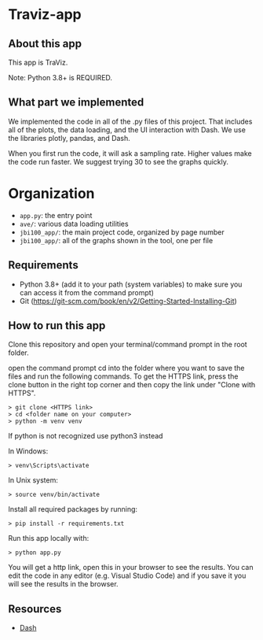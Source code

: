 # Traviz-app

## About this app

This app is TraViz.

Note: Python 3.8+ is REQUIRED.

## What part we implemented

We implemented the code in all of the .py files of this project.
That includes all of the plots, the data loading, and the UI interaction with Dash.
We use the libraries plotly, pandas, and Dash.

When you first run the code, it will ask a sampling rate.
Higher values make the code run faster.
We suggest trying 30 to see the graphs quickly.

# Organization

- `app.py`: the entry point
- `ave/`: various data loading utilities
- `jbi100_app/`: the main project code, organized by page number
- `jbi100_app/`: all of the graphs shown in the tool, one per file

## Requirements

* Python 3.8+ (add it to your path (system variables) to make sure you can access it from the command prompt)
* Git (https://git-scm.com/book/en/v2/Getting-Started-Installing-Git)

## How to run this app

Clone this repository and open your terminal/command prompt in the root folder.


open the command prompt
cd into the folder where you want to save the files and run the following commands. To get the HTTPS link, press the clone button in the right top corner and then copy the link under "Clone with HTTPS". 

```
> git clone <HTTPS link>
> cd <folder name on your computer>
> python -m venv venv

```
If python is not recognized use python3 instead

In Windows: 

```
> venv\Scripts\activate

```
In Unix system:
```
> source venv/bin/activate
```

Install all required packages by running:
```
> pip install -r requirements.txt
```

Run this app locally with:
```
> python app.py
```
You will get a http link, open this in your browser to see the results. You can edit the code in any editor (e.g. Visual Studio Code) and if you save it you will see the results in the browser.

## Resources

* [Dash](https://dash.plot.ly/)